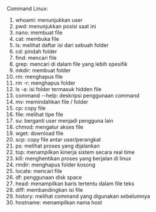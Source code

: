 Command Linux:
1. whoami: menunjukkan user
2. pwd: menunjukkan posisi saat ini
3. nano: membuat file
4. cat: membuka file
5. ls: melihat daftar isi dari sebuah folder
6. cd: pindah folder
7. find: mencari file
8. grep: mencari di dalam file yang lebih spesifik
9. mkdir: membuat folder
10. rm: menghapus file
11. rm -r: menghapus folder
12. ls -a: isi folder termasuk hidden file
13. command --help: deskripsi penggunaan command
14. mv: memindahkan file / folder
15. cp: copy file
16. file: melihat tipe file
17. su: berganti user menjadi pengguna lain
18. chmod: mengatur akses file
19. wget: download file
20. scp: copy file antar user/perangkat
21. ps: melihat proses yang dijalankan
22. top: menampilkan kinerja sistem secara real time
23. kill: menghentikan proses yang berjalan di linux
24. rmdir: menghapus folder kosong
25. locate: mencari file
26. df: penggunaan disk space
27. head: menampilkan baris tertentu dalam file teks
28. diff: membandingkan isi file
29. history: melihat command yang digunakan sebelumnya
30. hostname: menampilkan nama host
